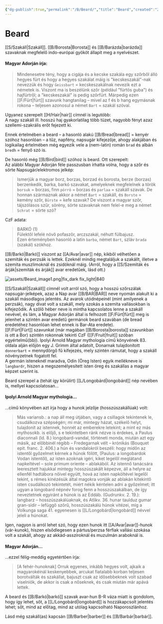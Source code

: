 ```yaml
---
{"dg-publish":true,"permalink":"/B/Beard/","title":"Beard","created":"2024-04-21T15:48","updated":"2025-09-24T13:54"}
---
```



# Beard

[[S/Szakáll\|Szakáll]]. [[B/Borosta\|Borosta]] és [[B/Barázda\|barázda]] szavaknak megfelelő indo-európai gyököt állapít meg a nyelvészet.  

#### Magyar Adorján írja:

> Mindenesetre tény, hogy a cigája és a kecske szakála egy szőrből álló hegyes fürt és hogy a hegyes szakálat máig is "kecskeszakál"-nak nevezzük és hogy `Geissbart` = kecskeszakálnak nevezik ezt a németek is. Viszont ma is beszélünk szőr (például "fürtös guba") és hajfürtről; a "kecskeszakál" is pedig szőrfürt. Márpedig ezen [[F/Fürt\|fürt]] szavunk hangtanilag – mivel az f és b hang egymásnak rokona – teljesen azonosul a német `Bart` = szakál szóval.  

  

Ugyanez szerepelt [[H/Hair\|hair]] címnél is legutóbb:  
A nagy szakáll ill. hosszú haj gyakorlatilag több tüzet, nagyobb fényt azaz szellemi-szakrális erőt fejezett ki.  

Ennek értelmében a beard – a hasonló alakú [[B/Bread\|bread]] = kenyér szóhoz hasonlóan – a tűz, napfény, napsugár kifejezője, ahogy alakjában és logikailag értelmében még egyezik vele a (nem-latin) román `brad` és albán `bredh` = fenyő szó is.  

De hasonló még [[B/Bird\|bird]] szóhoz is beard. Ott szerepelt:  
Az alábbi Magyar Adorján féle passzusban írhatta volna, hogy a szőr és sörte Napsugár/elektromos jelkép:  
> Ismerjük a magyar borz, borzas, borzad és borosta, berze (borzas) berzenkedik, barka, barkó szavakat, amelyeknek megfelelnek a török `borsuk` = borzas, finn `pörrö` = borzas és `parlaa` = szakáll szavak. De honnan származnak akkor a német `Bart` = szakáll, és `Borste` = kemény szőr, `Bürste` = kefe szavak? De viszont a magyar szőr, tájszólásos szűr, sörény, sörte szavaknak nem felel-e meg a német `Schrat` = sörte szó?  

CzF adata:  
> BARKÓ (1)  
> Fülektől lefelé növő pofaszőr, arczszakál, néhutt fülbajusz.  
> Ezen érteményben hasonló a latin `barba`, német `Bart`, szláv `brada` (szakál) szókhoz.  

[[B/Barkó\|Barkó]] viszont az [[A/Avar\|avar]] nép, kikből vélhetően a szemiták és perzsák is lettek. Ezeknél mindig megtaláljuk a szakállt, illetve a szemita muszlimoknál és zsidóknál máig. (Arról, hogy a [[S/Szemiták és árják\|szemiták és árják]] avar eredetűek, lásd ott.)  

![assets/Beard_image1.png|fix_dark fix_light|840](/img/user/B/assets/Beard_image1.png)  

[[S/Szakáll\|Szakáll]] címnél volt arról szó, hogy a hosszú szőrszálak napsugár-jelképek, azaz a Nap avar [[B/BAR\|BAR]] neve nyomán alakult ki a szakáll másodlagos jelentés. Az avarok utódnépeinél (mint amilyenek a perzsák), nagy divat volt a szakáll, mely szokás a szemita vallásokban is kifejeződik. A szőlő héber neve is mintha kapcsolatos lenne a szakáll nevével, és lám, a Magyar Adorján által is felhozott [[F/Fürt\|fürt]] meg is jelenhet a szintén avar eredetű germánok beard szavában (de bread eredetéhez hasonlóan lehet ennek is Bar-Ata eredete).  
[[F/Fürt\|Fürt]] szavunkat (már magában [[B/Borosta\|borosta]] szavunkban is ott a Bor) szintén rokonnak tekinti CzF ([[F/Fruit\|fruit]] szóban egyértelmű(bb)). Ipolyi Arnold Magyar mythologia című könyvének 83. oldala alján előjön egy J. Grimm által adatolt, Donarnak tulajdonított `donnerbart` = mennydörgő fű kifejezés, mely szintén rámutat, hogy a szakáll növényzetnek fogatott fel.  
A germán isteneknél maradva, Odin (Öreg Isten) egyik mellékneve is `langbardr`, hiszen a megszemélyesített isten öreg és szakállas a magyar képzet szerint is.  

Beard szerepel a (tehát így körülírt) [[L/Longobárd\|longobárd]] nép nevében is, mellyel kapcsolatosan...

#### Ipolyi Arnold Magyar mythologia...  

...című könyvében azt írja hogy a hunok jelzője (hosszúszakállúak) volt:  
> Más variansb.: a nap áll meg útjában, vagy a csillagok tekintenek le, csudálkozva szépségén; mi már, mintegy házat, székelő helyt, tulajdonít az istennek, honnét az emberekre letekint; a mint ez más mythosokb. is előjő, s e tekintetben ránk nézve is érdekes, a Paulus diaconnali (ld. 8.) longobard-vandal, történeti monda, miután azt egy másik, az előbbinél régibb – Fredegarnak vélt – krónikás (Bouquet epit. franc. 2. 406.) a hún és vandalokról beszéli: hogy midőn az istentől győzelmet kérnek a húnok fölött, (Paulus: a longobardok Vodan istentől), az isten azoknak igéri, kiket legelől meglátand napkeltével – sole primum oriente – ablakából. Az istennő tanácsára leeresztett hajukkal mintegy hosszúszakált képezve, áll a helyre az ellenfél hadtábora nőivel együtt, hová az isten napköltével legelől tekint, s rémes kinézésük által magokra vonják az ablakán kitekintő isten csudálkozó tekintetét, miért nékik kéntelen adni a győzelmet; itt ugyan a longobard népnév forog fenn a hosszúszakálban, de így neveztetnek egyiránt a húnok is az Eddáb. (Gudrunkv. 2. 19.): langbarz – hosszúszakálúaknak, és Atlikv. 36. hunar taulduz gumar gran-sidir – lefüggő szőrű, hosszúszakálú húnok vitézei, míg a Volkunga saga 41. egyenesen is [[L/Longobárd\|longobárd]] névvel jeleli a húnokat.  

Igen, nagyon is arról lehet szó, hogy ezen hunok itt [[A/Avar\|avar]]-hunok (vár-kunok), hiszen elsődlegesen a pártus/perzsa férfiak vallási szokása volt a szakáll, ahogy az akkád-asszíroknál és muzulmán araboknál is.  

#### Magyar Adorján...

...ezzel félig-meddig egyetértően írja:  
> \[A fehér-hunoknak\] Orruk egyenes, inkább hegyes volt, ajkaik a magyarokéinál keskenyebbek, arcukat fiatalabb korban teljesen borotválták és szakállat, bajuszt csak az idősebbeknek volt szabad viselniök, de akkor is csak a nőseknek, és csak miután már apává lettek.  

A beard és [[B/Barkó\|barkó]] szavak avar-hun B-R váza miatt is gondolom, hogy így lehet, sőt, a [[L/Longobárd\|longobárd]] is hozzákapcsolt jelentés lehet; sőt, mind az előtag, mind az utólag kapcsolható Naporoszlánhoz.  

Lásd még szakáll(as) kapcsán [[B/Barber\|barber]] és [[B/Barbár\|barbár]].  
